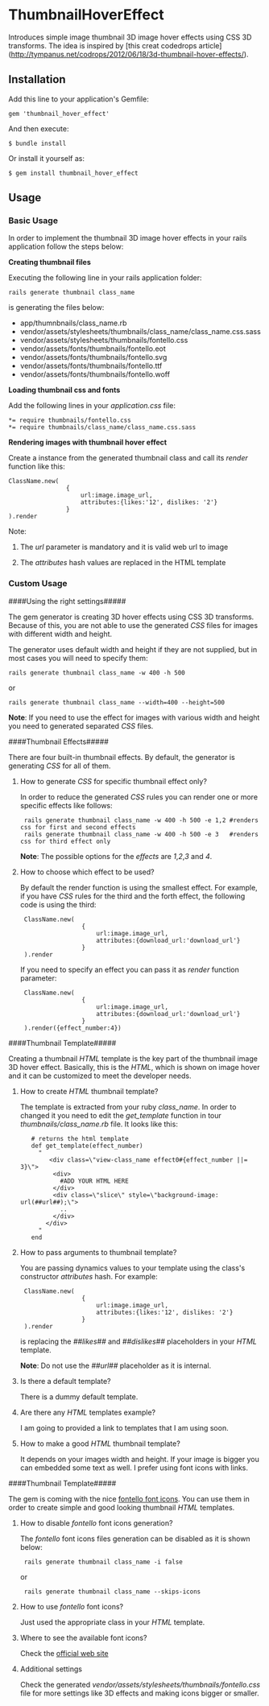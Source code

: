 # ThumbnailHoverEffect

Introduces simple image thumbnail 3D image hover effects using CSS 3D transforms.
The idea is inspired by [this creat codedrops article] (http://tympanus.net/codrops/2012/06/18/3d-thumbnail-hover-effects/).


## Installation

Add this line to your application's Gemfile:

    gem 'thumbnail_hover_effect'

And then execute:

    $ bundle install

Or install it yourself as:

    $ gem install thumbnail_hover_effect

## Usage

### Basic Usage

In order to implement the thumbnail 3D image hover effects in your rails application follow the steps below:

__Creating thumbnail files__ 

Executing the following line in your rails application folder:

    rails generate thumbnail class_name

is generating the files below:
    
   * app/thumnbnails/class_name.rb    
   * vendor/assets/stylesheets/thumbnails/class_name/class_name.css.sass
   * vendor/assets/stylesheets/thumbnails/fontello.css
   * vendor/assets/fonts/thumbnails/fontello.eot
   * vendor/assets/fonts/thumbnails/fontello.svg
   * vendor/assets/fonts/thumbnails/fontello.ttf
   * vendor/assets/fonts/thumbnails/fontello.woff

__Loading thumbnail css and fonts__

Add the following lines in your *application.css* file:

    *= require thumbnails/fontello.css
    *= require thumbnails/class_name/class_name.css.sass
 
__Rendering images with thumbnail hover effect__

Create a instance from the generated thumbnail class and call its *render* function like this:

    ClassName.new(
                    {
                        url:image.image_url,
                        attributes:{likes:'12', dislikes: '2'}
                    }
    ).render

Note: 

1.  The *url* parameter is mandatory and it is valid web url to image
 
2.  The *attributes* hash values are replaced in the HTML template
 
### Custom Usage

####Using the right settings#####

The gem generator is creating 3D hover effects using CSS 3D transforms. Because of this, you are not able to use the generated *CSS* files
for images with different width and height.

The generator uses default width and height if they are not supplied, but in most cases you will need to specify them:

    rails generate thumbnail class_name -w 400 -h 500
or

    rails generate thumbnail class_name --width=400 --height=500

**Note**: If you need to use the effect for images with various width and height you need to generated separated *CSS* files.

####Thumbnail Effects#####

There are four built-in thumbnail effects. By default, the generator is generating *CSS* for all of them.

1. How to generate *CSS* for specific thumbnail effect only?

    In order to reduce the generated *CSS* rules you can render one or more specific effects like follows:

        rails generate thumbnail class_name -w 400 -h 500 -e 1,2 #renders css for first and second effects
        rails generate thumbnail class_name -w 400 -h 500 -e 3   #renders css for third effect only
    
    **Note**: The possible options for the *effects* are *1*,*2*,*3* and *4*.

2. How to choose which effect to be used?

   By default the render function is using the smallest effect. For example, if you have *CSS* rules for the third and the forth effect,
   the following code is using the third:

        ClassName.new(
                        {
                            url:image.image_url,
                            attributes:{download_url:'download_url'}
                        }
        ).render

    If you need to specify an effect you can pass it as *render* function parameter:
    
        ClassName.new(
                        {
                            url:image.image_url,
                            attributes:{download_url:'download_url'}
                        }
        ).render({effect_number:4})

####Thumbnail Template#####

Creating a thumbnail *HTML* template is the key part of the thumbnail image 3D hover effect. Basically, this is the *HTML*, 
which is shown on image hover and it can be customized to meet the developer needs.

1. How to create *HTML* thumbnail template?

    The template is extracted from your ruby *class_name*. In order to changed it you need to edit the *get_template*
    function in tour *thumbnails/class_name.rb* file. It looks like this:
    
          # returns the html template
          def get_template(effect_number)
            "
               <div class=\"view-class_name effect0#{effect_number ||= 3}\">
                <div>
                  #ADD YOUR HTML HERE
                </div>
                <div class=\"slice\" style=\"background-image: url(##url##);\">
                  ..
                </div>
              </div>
            "
          end
        

2. How to pass arguments to thumbnail template?

   You are passing dynamics values to your template using the class's constructor *attributes* hash. For example:
   
        ClassName.new(
                        {
                            url:image.image_url,
                            attributes:{likes:'12', dislikes: '2'}
                        }
        ).render
        
   is replacing the *##likes##* and *##dislikes##* placeholders in your *HTML* template.        
        
   **Note**: Do not use the *##url##* placeholder as it is internal.       
        
3. Is there a default template?

   There is a dummy default template.

4. Are there any *HTML* templates example?

   I am going to provided a link to templates that I am using soon.

5. How to make a good *HTML* thumbnail template?

   It depends on your images width and height. If your image is bigger you can embedded some text as well.
   I prefer using font icons with links.

####Thumbnail Template#####

The gem is coming with the nice [fontello font icons](http://fontello.com/). You can use them in order to
create simple and good looking thumbnail *HTML* templates.

1. How to disable *fontello* font icons generation?

   The *fontello* font icons files generation can be disabled as it is shown below:
   
        rails generate thumbnail class_name -i false
   or
   
        rails generate thumbnail class_name --skips-icons

2. How to use *fontello* font icons?

   Just used the appropriate class in your *HTML* template.

3. Where to see the available font icons?

   Check the [official web site](http://fontello.com/)
   
4. Additional settings

   Check the generated *vendor/assets/stylesheets/thumbnails/fontello.css* file for more settings like
   3D effects and making icons bigger or smaller.

